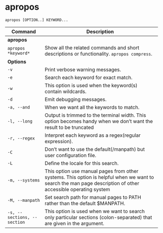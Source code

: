 # apropos

`apropos [OPTION..] KEYWORD...`

| **Command**   | **Description**   |
| --------------|-------------------|
| **apropos** |
| `apropos *keyword*` | Show all the related commands and short descriptions or functionality. `apropos compress`. |
| **Options** |
| `-v` | Print verbose warning messages. |
| `-e` | Search each keyword for exact match.  |
| `-w` | This option is used when the keyword(s) contain wildcards. |
| `-d` | Emit debugging messages. |
| `-a, --and` | When we want all the keywords to match. |
| `-l, --long` | Output is trimmed to the terminal width. This option becomes handy when we don’t want the result to be truncated |
| `-r, --regex` | Interpret each keyword as a regex(regular expression). |
| `-C` | Don’t want to use the default(/manpath) but user configuration file. |
| `-L` | Define the locale for this search.  |
| `-m, --systems` | This option use manual pages from other systems.  This option is helpful when we want to search the man page description of other accessible operating system |
| `-M, --manpath` | Set search path for manual pages to PATH rather than the default $MANPATH.  |
| `-s, --sections, --section` | This option is used when we want to search only particular sections (colon-separated) that are given in the argument. |


